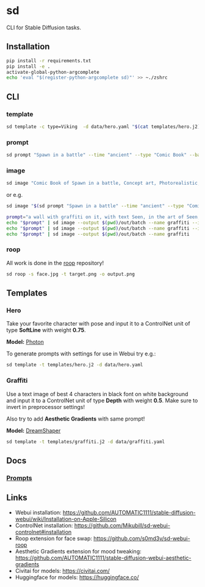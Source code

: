 # sd

CLI for Stable Diffusion tasks.

## Installation


```bash
pip install -r requirements.txt
pip install -e .
activate-global-python-argcomplete
echo 'eval "$(register-python-argcomplete sd)"' >> ~./zshrc
```

## CLI

### template

```bash
sd template -c type=Viking  -d data/hero.yaml "$(cat templates/hero.j2)"
```

### prompt

```bash
sd prompt "Spawn in a battle" --time "ancient" --type "Comic Book" --background_color "#000000" --art_style "Concept art" --realism "Photorealistic" --rendering_engine "Octane render" --lightning_style "Cinematic" --camera_position "Ultra-Wide-Angle Shot" --resolution "8k" 
```

### image

```bash
sd image "Comic Book of Spawn in a battle, Concept art, Photorealistic, Octane render, Cinematic, Ultra-Wide-Angle Shot, 8k" --output $HOME/Desktop/ --name spawn
```

or e.g.

```bash
sd image "$(sd prompt "Spawn in a battle" --time "ancient" --type "Comic Book" --background_color "#000000" --art_style "Concept art" --realism "Photorealistic" --rendering_engine "Octane render" --lightning_style "Cinematic" --camera_position "Ultra-Wide-Angle Shot" --resolution "8k")" --output $HOME/Desktop/ --name spawn
```

```bash
prompt="a wall with graffiti on it, with text Seen, in the art of Seen, located in New York City"
echo "$prompt" | sd image --output $(pwd)/out/batch --name graffiti --input $(pwd)/assets/img/sketch.png --controlnet_model "lllyasviel/sd-controlnet-hed"
echo "$prompt" | sd image --output $(pwd)/out/batch --name graffiti --input $(pwd)/assets/img/sketch.png
echo "$prompt" | sd image --output $(pwd)/out/batch --name graffiti
```

### roop

All work is done in the [roop](https://github.com/s0md3v/roop) repository!

```bash
sd roop -s face.jpg -t target.png -o output.png
```

## Templates

### Hero

Take your favorite character with pose and input it to a ControlNet unit of type **SoftLine** with weight **0.75**.

**Model:** [Photon](https://civitai.com/models/84728/photon)

To generate prompts with settings for use in Webui try e.g.:

```bash
sd template -t templates/hero.j2 -d data/hero.yaml
```

### Graffiti

Use a text image of best 4 characters in black font on white background and input it to a ControlNet unit of type **Depth** with weight **0.5**.
Make sure to invert in preprocessor settings!

Also try to add **Aesthetic Gradients** with same prompt!

**Model:** [DreamShaper](https://civitai.com/models/4384/dreamshaper)

```bash
sd template -t templates/graffiti.j2 -d data/graffiti.yaml
```

## Docs

### [Prompts](/docs/prompts.md)

## Links

- Webui installation: https://github.com/AUTOMATIC1111/stable-diffusion-webui/wiki/Installation-on-Apple-Silicon
- ControlNet installation: https://github.com/Mikubill/sd-webui-controlnet#installation
- Roop extension for face swap: https://github.com/s0md3v/sd-webui-roop
- Aesthetic Gradients extension for mood tweaking: https://github.com/AUTOMATIC1111/stable-diffusion-webui-aesthetic-gradients
- Civitai for models: https://civitai.com/
- Huggingface for models: https://huggingface.co/